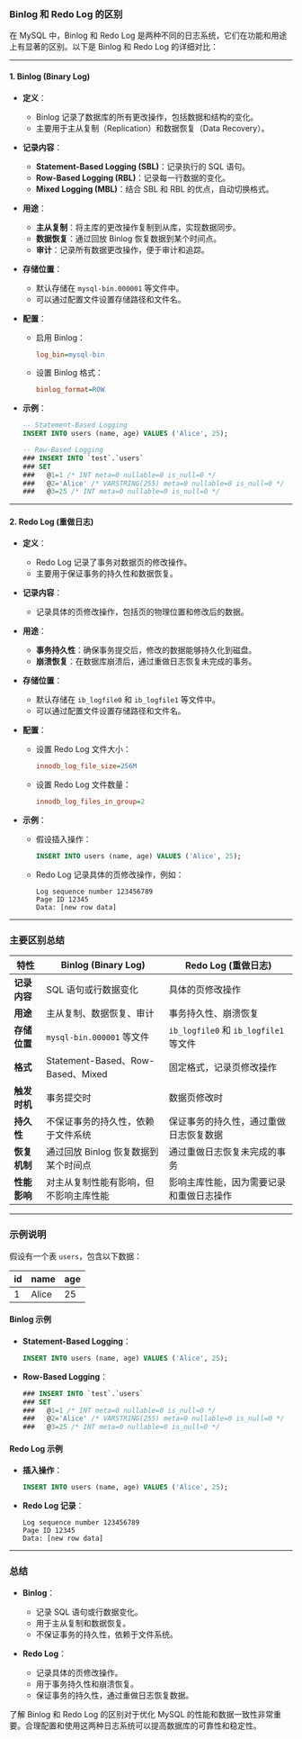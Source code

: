 ### Binlog 和 Redo Log 的区别

在 MySQL 中，Binlog 和 Redo Log 是两种不同的日志系统，它们在功能和用途上有显著的区别。以下是 Binlog 和 Redo Log 的详细对比：

---

#### **1. Binlog (Binary Log)**

- **定义**：
  - Binlog 记录了数据库的所有更改操作，包括数据和结构的变化。
  - 主要用于主从复制（Replication）和数据恢复（Data Recovery）。

- **记录内容**：
  - **Statement-Based Logging (SBL)**：记录执行的 SQL 语句。
  - **Row-Based Logging (RBL)**：记录每一行数据的变化。
  - **Mixed Logging (MBL)**：结合 SBL 和 RBL 的优点，自动切换格式。

- **用途**：
  - **主从复制**：将主库的更改操作复制到从库，实现数据同步。
  - **数据恢复**：通过回放 Binlog 恢复数据到某个时间点。
  - **审计**：记录所有数据更改操作，便于审计和追踪。

- **存储位置**：
  - 默认存储在 `mysql-bin.000001` 等文件中。
  - 可以通过配置文件设置存储路径和文件名。

- **配置**：
  - 启用 Binlog：
    ```ini
    log_bin=mysql-bin
    ```
  - 设置 Binlog 格式：
    ```ini
    binlog_format=ROW
    ```

- **示例**：
  ```sql
  -- Statement-Based Logging
  INSERT INTO users (name, age) VALUES ('Alice', 25);

  -- Row-Based Logging
  ### INSERT INTO `test`.`users`
  ### SET
  ###   @1=1 /* INT meta=0 nullable=0 is_null=0 */
  ###   @2='Alice' /* VARSTRING(255) meta=0 nullable=0 is_null=0 */
  ###   @3=25 /* INT meta=0 nullable=0 is_null=0 */
  ```

---

#### **2. Redo Log (重做日志)**

- **定义**：
  - Redo Log 记录了事务对数据页的修改操作。
  - 主要用于保证事务的持久性和数据恢复。

- **记录内容**：
  - 记录具体的页修改操作，包括页的物理位置和修改后的数据。

- **用途**：
  - **事务持久性**：确保事务提交后，修改的数据能够持久化到磁盘。
  - **崩溃恢复**：在数据库崩溃后，通过重做日志恢复未完成的事务。

- **存储位置**：
  - 默认存储在 `ib_logfile0` 和 `ib_logfile1` 等文件中。
  - 可以通过配置文件设置存储路径和文件名。

- **配置**：
  - 设置 Redo Log 文件大小：
    ```ini
    innodb_log_file_size=256M
    ```
  - 设置 Redo Log 文件数量：
    ```ini
    innodb_log_files_in_group=2
    ```

- **示例**：
  - 假设插入操作：
    ```sql
    INSERT INTO users (name, age) VALUES ('Alice', 25);
    ```
  - Redo Log 记录具体的页修改操作，例如：
    ```
    Log sequence number 123456789
    Page ID 12345
    Data: [new row data]
    ```

---

### 主要区别总结

| 特性               | Binlog (Binary Log)                                     | Redo Log (重做日志)                                   |
|--------------------|---------------------------------------------------------|-------------------------------------------------------|
| **记录内容**       | SQL 语句或行数据变化                                    | 具体的页修改操作                                      |
| **用途**           | 主从复制、数据恢复、审计                                  | 事务持久性、崩溃恢复                                  |
| **存储位置**       | `mysql-bin.000001` 等文件                               | `ib_logfile0` 和 `ib_logfile1` 等文件                 |
| **格式**           | Statement-Based、Row-Based、Mixed                         | 固定格式，记录页修改操作                              |
| **触发时机**       | 事务提交时                                              | 数据页修改时                                          |
| **持久性**         | 不保证事务的持久性，依赖于文件系统                        | 保证事务的持久性，通过重做日志恢复数据                  |
| **恢复机制**       | 通过回放 Binlog 恢复数据到某个时间点                      | 通过重做日志恢复未完成的事务                          |
| **性能影响**       | 对主从复制性能有影响，但不影响主库性能                    | 影响主库性能，因为需要记录和重做日志操作                |

---

### 示例说明

假设有一个表 `users`，包含以下数据：

| id | name  | age |
|----|-------|-----|
| 1  | Alice | 25  |

#### **Binlog 示例**

- **Statement-Based Logging**：
  ```sql
  INSERT INTO users (name, age) VALUES ('Alice', 25);
  ```

- **Row-Based Logging**：
  ```sql
  ### INSERT INTO `test`.`users`
  ### SET
  ###   @1=1 /* INT meta=0 nullable=0 is_null=0 */
  ###   @2='Alice' /* VARSTRING(255) meta=0 nullable=0 is_null=0 */
  ###   @3=25 /* INT meta=0 nullable=0 is_null=0 */
  ```

#### **Redo Log 示例**

- **插入操作**：
  ```sql
  INSERT INTO users (name, age) VALUES ('Alice', 25);
  ```
- **Redo Log 记录**：
  ```
  Log sequence number 123456789
  Page ID 12345
  Data: [new row data]
  ```

---

### 总结

- **Binlog**：
  - 记录 SQL 语句或行数据变化。
  - 用于主从复制和数据恢复。
  - 不保证事务的持久性，依赖于文件系统。

- **Redo Log**：
  - 记录具体的页修改操作。
  - 用于事务持久性和崩溃恢复。
  - 保证事务的持久性，通过重做日志恢复数据。

了解 Binlog 和 Redo Log 的区别对于优化 MySQL 的性能和数据一致性非常重要。合理配置和使用这两种日志系统可以提高数据库的可靠性和稳定性。